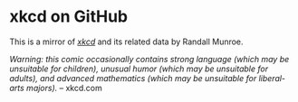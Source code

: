<!-- SPDX-License-Identifier: CC0-1.0 -->
# xkcd on GitHub

This is a mirror of [_xkcd_][1] and its related data by Randall Munroe.

_Warning: this comic occasionally contains strong language (which may be unsuitable for children), unusual humor (which may be unsuitable for adults), and advanced mathematics (which may be unsuitable for liberal-arts majors)._ – xkcd.com

[1]: https://xkcd.com
